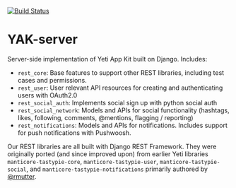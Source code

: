 [![Build Status](https://travis-ci.org/yeti/YAK-server.svg?branch=master)](https://travis-ci.org/yeti/YAK-server)

YAK-server
=======================

Server-side implementation of Yeti App Kit built on Django. Includes:

- `rest_core`: Base features to support other REST libraries, including test cases and permissions.
- `rest_user`: User relevant API resources for creating and authenticating users with OAuth2.0
- `rest_social_auth`: Implements social sign up with python social auth
- `rest_social_network`: Models and APIs for social functionality (hashtags, likes, following, comments, @mentions, flagging / reporting)
- `rest_notifications`: Models and APIs for notifications. Includes support for push notifications with Pushwoosh.

Our REST libraries are all built with Django REST Framework. They were originally ported (and since improved upon) from earlier Yeti libraries `manticore-tastypie-core`, `manticore-tastypie-user`, `manticore-tastypie-social`, and `manticore-tastypie-notifications` primarily authored by [@rmutter](https://github.com/rmutter).
